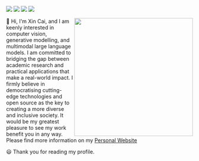 [![](https://img.shields.io/badge/GoogleScholar-XinCai-lightblue?style=for-the-badge&logo=googlescholar)](https://scholar.google.com/citations?user=maQC2foAAAAJ&hl=en)
[![](https://img.shields.io/badge/Gmail-D14836?style=for-the-badge&logo=gmail&logoColor=white)](mailto:xincai00@gmail.com)
[![](https://img.shields.io/badge/Twitter-1DA1F2?style=for-the-badge&logo=twitter&logoColor=white)](https://twitter.com/XinCai92)
[![](https://img.shields.io/badge/LinkedIn-0077B5?style=for-the-badge&logo=linkedin&logoColor=white)](https://www.linkedin.com/in/xin-cai-0332b824b/)


<a href='https://github.com/TotalVariation'>
    <img align='right' width='320' src='https://github-readme-stats.vercel.app/api?username=TotalVariation&show_icons=true&hide_rank=true&hide_title=true&theme=vue-dark'>
</a>

:wave: Hi, I'm Xin Cai, and I am keenly interested in computer vision, generative modelling, and multimodal large language models. I am committed to bridging the gap between academic research and practical applications that make a real-world impact. I firmly believe in democratising cutting-edge technologies and open source as the key to creating a more diverse and inclusive society. It would be my greatest pleasure to see my work benefit you in any way. Please find more information on my [Personal Website](https://totalvariation.github.io/)

:smiley: Thank you for reading my profile.

<!---
TotalVariation/TotalVariation is a ✨ special ✨ repository because its `README.md` (this file) appears on your GitHub profile.
You can click the Preview link to take a look at your changes.
--->
